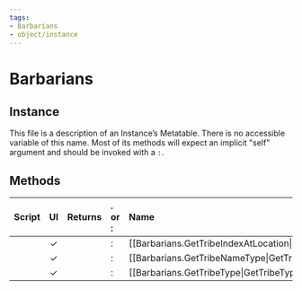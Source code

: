 ```yaml
---
tags:
- Barbarians
- object/instance
---
```

# Barbarians
## Instance
This file is a description of an Instance’s Metatable. There is no accessible variable of this name. Most of its methods will expect an implicit "self" argument and should be invoked with a `:`.

## Methods
| Script | UI  | Returns | . or : | Name | Arguments |
|:------:|:---:| -------:|:---- |:---- |:--------- |
| |✓||:|[[Barbarians.GetTribeIndexAtLocation\|GetTribeIndexAtLocation]]||
| |✓||:|[[Barbarians.GetTribeNameType\|GetTribeNameType]]||
| |✓||:|[[Barbarians.GetTribeType\|GetTribeType]]||
